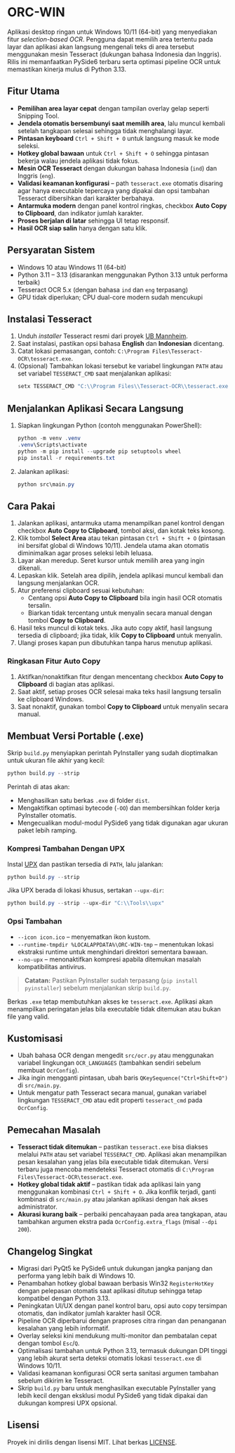 # ORC-WIN

Aplikasi desktop ringan untuk Windows 10/11 (64-bit) yang menyediakan fitur _selection-based OCR_. Pengguna dapat memilih area tertentu pada layar dan aplikasi akan langsung mengenali teks di area tersebut menggunakan mesin Tesseract (dukungan bahasa Indonesia dan Inggris). Rilis ini memanfaatkan PySide6 terbaru serta optimasi pipeline OCR untuk memastikan kinerja mulus di Python 3.13.

## Fitur Utama

- **Pemilihan area layar cepat** dengan tampilan overlay gelap seperti Snipping Tool.
- **Jendela otomatis bersembunyi saat memilih area**, lalu muncul kembali setelah tangkapan selesai sehingga tidak menghalangi layar.
- **Pintasan keyboard** `Ctrl + Shift + O` untuk langsung masuk ke mode seleksi.
- **Hotkey global bawaan** untuk `Ctrl + Shift + O` sehingga pintasan bekerja walau jendela aplikasi tidak fokus.
- **Mesin OCR Tesseract** dengan dukungan bahasa Indonesia (`ind`) dan Inggris (`eng`).
- **Validasi keamanan konfigurasi** – path `tesseract.exe` otomatis disaring agar hanya executable tepercaya yang dipakai dan opsi tambahan Tesseract dibersihkan dari karakter berbahaya.
- **Antarmuka modern** dengan panel kontrol ringkas, checkbox **Auto Copy to Clipboard**, dan indikator jumlah karakter.
- **Proses berjalan di latar** sehingga UI tetap responsif.
- **Hasil OCR siap salin** hanya dengan satu klik.

## Persyaratan Sistem

- Windows 10 atau Windows 11 (64-bit)
- Python 3.11 – 3.13 (disarankan menggunakan Python 3.13 untuk performa terbaik)
- Tesseract OCR 5.x (dengan bahasa `ind` dan `eng` terpasang)
- GPU tidak diperlukan; CPU dual-core modern sudah mencukupi

## Instalasi Tesseract

1. Unduh _installer_ Tesseract resmi dari proyek [UB Mannheim](https://github.com/UB-Mannheim/tesseract/wiki).
2. Saat instalasi, pastikan opsi bahasa **English** dan **Indonesian** dicentang.
3. Catat lokasi pemasangan, contoh: `C:\Program Files\Tesseract-OCR\tesseract.exe`.
4. (Opsional) Tambahkan lokasi tersebut ke variabel lingkungan `PATH` atau set variabel `TESSERACT_CMD` saat menjalankan aplikasi:
   ```powershell
   setx TESSERACT_CMD "C:\\Program Files\\Tesseract-OCR\\tesseract.exe"
   ```

## Menjalankan Aplikasi Secara Langsung

1. Siapkan lingkungan Python (contoh menggunakan PowerShell):
   ```powershell
   python -m venv .venv
   .venv\Scripts\activate
   python -m pip install --upgrade pip setuptools wheel
   pip install -r requirements.txt
   ```

2. Jalankan aplikasi:
   ```powershell
   python src\main.py
   ```

## Cara Pakai

1. Jalankan aplikasi, antarmuka utama menampilkan panel kontrol dengan checkbox **Auto Copy to Clipboard**, tombol aksi, dan kotak teks kosong.
2. Klik tombol **Select Area** atau tekan pintasan `Ctrl + Shift + O` (pintasan ini bersifat global di Windows 10/11). Jendela utama akan otomatis diminimalkan agar proses seleksi lebih leluasa.
3. Layar akan meredup. Seret kursor untuk memilih area yang ingin dikenali.
4. Lepaskan klik. Setelah area dipilih, jendela aplikasi muncul kembali dan langsung menjalankan OCR.
5. Atur preferensi clipboard sesuai kebutuhan:
   - Centang opsi **Auto Copy to Clipboard** bila ingin hasil OCR otomatis tersalin.
   - Biarkan tidak tercentang untuk menyalin secara manual dengan tombol **Copy to Clipboard**.
6. Hasil teks muncul di kotak teks. Jika auto copy aktif, hasil langsung tersedia di clipboard; jika tidak, klik **Copy to Clipboard** untuk menyalin.
7. Ulangi proses kapan pun dibutuhkan tanpa harus menutup aplikasi.

### Ringkasan Fitur Auto Copy

1. Aktifkan/nonaktifkan fitur dengan mencentang checkbox **Auto Copy to Clipboard** di bagian atas aplikasi.
2. Saat aktif, setiap proses OCR selesai maka teks hasil langsung tersalin ke clipboard Windows.
3. Saat nonaktif, gunakan tombol **Copy to Clipboard** untuk menyalin secara manual.

## Membuat Versi Portable (.exe)

Skrip `build.py` menyiapkan perintah PyInstaller yang sudah dioptimalkan untuk ukuran file akhir yang kecil:

```powershell
python build.py --strip
```

Perintah di atas akan:

- Menghasilkan satu berkas `.exe` di folder `dist`.
- Mengaktifkan optimasi bytecode (`-OO`) dan membersihkan folder kerja PyInstaller otomatis.
- Mengecualikan modul-modul PySide6 yang tidak digunakan agar ukuran paket lebih ramping.

### Kompresi Tambahan Dengan UPX

Instal [UPX](https://upx.github.io/) dan pastikan tersedia di `PATH`, lalu jalankan:

```powershell
python build.py --strip
```

Jika UPX berada di lokasi khusus, sertakan `--upx-dir`:

```powershell
python build.py --strip --upx-dir "C:\\Tools\\upx"
```

### Opsi Tambahan

- `--icon icon.ico` – menyematkan ikon kustom.
- `--runtime-tmpdir %LOCALAPPDATA%\ORC-WIN-tmp` – menentukan lokasi ekstraksi runtime untuk menghindari direktori sementara bawaan.
- `--no-upx` – menonaktifkan kompresi apabila ditemukan masalah kompatibilitas antivirus.

> **Catatan:** Pastikan PyInstaller sudah terpasang (`pip install pyinstaller`) sebelum menjalankan skrip `build.py`.

Berkas `.exe` tetap membutuhkan akses ke `tesseract.exe`. Aplikasi akan menampilkan peringatan jelas bila executable tidak ditemukan atau bukan file yang valid.

## Kustomisasi

- Ubah bahasa OCR dengan mengedit `src/ocr.py` atau menggunakan variabel lingkungan `OCR_LANGUAGES` (tambahkan sendiri sebelum membuat `OcrConfig`).
- Jika ingin mengganti pintasan, ubah baris `QKeySequence("Ctrl+Shift+O")` di `src/main.py`.
- Untuk mengatur path Tesseract secara manual, gunakan variabel lingkungan `TESSERACT_CMD` atau edit properti `tesseract_cmd` pada `OcrConfig`.

## Pemecahan Masalah

- **Tesseract tidak ditemukan** – pastikan `tesseract.exe` bisa diakses melalui `PATH` atau set variabel `TESSERACT_CMD`. Aplikasi akan menampilkan pesan kesalahan yang jelas bila executable tidak ditemukan. Versi terbaru juga mencoba mendeteksi Tesseract otomatis di `C:\Program Files\Tesseract-OCR\tesseract.exe`.
- **Hotkey global tidak aktif** – pastikan tidak ada aplikasi lain yang menggunakan kombinasi `Ctrl + Shift + O`. Jika konflik terjadi, ganti kombinasi di `src/main.py` atau jalankan aplikasi dengan hak akses administrator.
- **Akurasi kurang baik** – perbaiki pencahayaan pada area tangkapan, atau tambahkan argumen ekstra pada `OcrConfig.extra_flags` (misal `--dpi 200`).

## Changelog Singkat

- Migrasi dari PyQt5 ke PySide6 untuk dukungan jangka panjang dan performa yang lebih baik di Windows 10.
- Penambahan hotkey global bawaan berbasis Win32 `RegisterHotKey` dengan pelepasan otomatis saat aplikasi ditutup sehingga tetap kompatibel dengan Python 3.13.
- Peningkatan UI/UX dengan panel kontrol baru, opsi auto copy tersimpan otomatis, dan indikator jumlah karakter hasil OCR.
- Pipeline OCR diperbarui dengan praproses citra ringan dan penanganan kesalahan yang lebih informatif.
- Overlay seleksi kini mendukung multi-monitor dan pembatalan cepat dengan tombol `Esc`/`Q`.
- Optimalisasi tambahan untuk Python 3.13, termasuk dukungan DPI tinggi yang lebih akurat serta deteksi otomatis lokasi `tesseract.exe` di Windows 10/11.
- Validasi keamanan konfigurasi OCR serta sanitasi argumen tambahan sebelum dikirim ke Tesseract.
- Skrip `build.py` baru untuk menghasilkan executable PyInstaller yang lebih kecil dengan eksklusi modul PySide6 yang tidak dipakai dan dukungan kompresi UPX opsional.

## Lisensi

Proyek ini dirilis dengan lisensi MIT. Lihat berkas [LICENSE](LICENSE).

